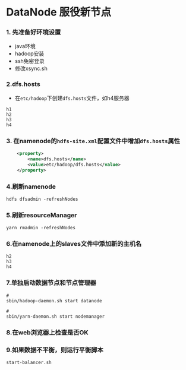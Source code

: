 
# DataNode 服役新节点
### 1. 先准备好环境设置
+ java环境
+ hadoop安装
+ ssh免密登录
+ 修改xsync.sh

### 2.dfs.hosts
+ 在`etc/hadoop`下创建`dfs.hosts`文件，如h4服务器
```
h1
h2
h3
h4
```
### 3. 在namenode的`hdfs-site.xml`配置文件中增加`dfs.hosts`属性
```xml
    <property>
        <name>dfs.hosts</name>
        <value>etc/hadoop/dfs.hosts</value>
    </property>
```

### 4.刷新namenode
`` hdfs dfsadmin -refreshNodes ``

### 5.刷新resourceManager
`` yarn rmadmin -refreshNodes ``

### 6.在namenode上的slaves文件中添加新的主机名
```
h2
h3
h4
```

### 7.单独启动数据节点和节点管理器
```shell
# 
sbin/hadoop-daemon.sh start datanode

# 
sbin/yarn-daemon.sh start nodemanager 

```

### 8.在web浏览器上检查是否OK

### 9.如果数据不平衡，则运行平衡脚本
```shell
start-balancer.sh 
```













